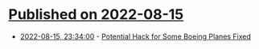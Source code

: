 # [Published on 2022-08-15](index.md)

* [2022-08-15, 23:34:00](https://soylentnews.org/article.pl?sid=22/08/14/0624216&from=rss) - [Potential Hack for Some Boeing Planes Fixed](https://soylentnews.org/article.pl?sid=22/08/14/0624216&from=rss)
